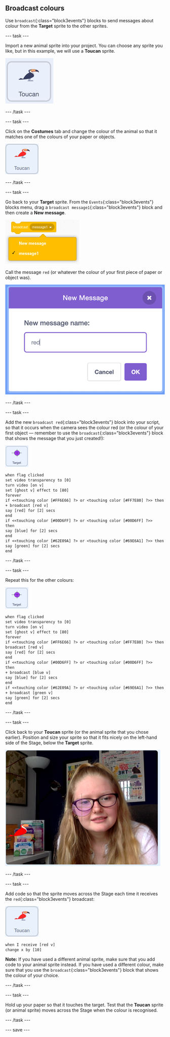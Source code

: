 ## Broadcast colours

Use `broadcast`{:class="block3events"} blocks to send messages about colour from the **Target** sprite to the other sprites.

--- task ---

Import a new animal sprite into your project. You can choose any sprite you like, but in this example, we will use a **Toucan** sprite.

![An illustration of a toucan with a large orange and black beak, standing on a light background, with the label 'Toucan' underneath.](images/toucan.png)

--- /task ---

--- task ---

Click on the **Costumes** tab and change the colour of the animal so that it matches one of the colours of your paper or objects.

![image of the toucan sprite, now coloured red.](images/animal-sprite.png)

--- /task ---

--- task ---

Go back to your **Target** sprite. From the `Events`{:class="block3events"} blocks menu, drag a `broadcast message1`{:class="block3events"} block and then create a **New message**.

![image of the menu selection for a broadcast block](images/new-message.png)

Call the message `red` (or whatever the colour of your first piece of paper or object was).

![image showing the naming dialogue box, with red typed in](images/message-red.png)

--- /task ---

--- task ---

Add the new `broadcast red`{:class="block3events"} block into your script, so that it occurs when the camera sees the colour red (or the colour of your first object — remember to use the `broadcast`{:class="block3events"} block that shows the message that you just created!):

![image of target sprite](images/target-sprite.png)

```blocks3
when flag clicked
set video transparency to [0]
turn video [on v]
set [ghost v] effect to [80]
forever
if <<touching color [#FF6E66] ?> or <touching color [#FF7E80] ?>> then
+ broadcast [red v]
say [red] for [2] secs
end
if <<touching color [#00D6FF] ?> or <touching color [#00D6FF] ?>>  then
say [blue] for [2] secs
end
if <<touching color [#62E09A] ?> or <touching color [#69E6A1] ?>> then
say [green] for [2] secs
end
``` 

--- /task ---

--- task ---

Repeat this for the other colours:

![image of target sprite](images/target-sprite.png)

```blocks3
when flag clicked
set video transparency to [0]
turn video [on v]
set [ghost v] effect to [80]
forever
if <<touching color [#FF6E66] ?> or <touching color [#FF7E80] ?>> then
broadcast [red v]
say [red] for [2] secs
end
if <<touching color [#00D6FF] ?> or <touching color [#00D6FF] ?>>  then
+ broadcast [blue v]
say [blue] for [2] secs
end
if <<touching color [#62E09A] ?> or <touching color [#69E6A1] ?>> then
+ broadcast [green v]
say [green] for [2] secs
end
```
--- /task ---

--- task ---

Click back to your **Toucan** sprite (or the animal sprite that you chose earlier). Position and size your sprite so that it fits nicely on the left-hand side of the Stage, below the **Target** sprite.

![image showing animal sprite on lower left hand side of the stage](images/sprite-on-stage.png)

--- /task ---

--- task ---

Add code so that the sprite moves across the Stage each time it receives the `red`{:class="block3events"} broadcast:

![image of the toucan sprite](images/animal-sprite.png)

```blocks3
when I receive [red v]
change x by [10]
```

**Note:** If you have used a different animal sprite, make sure that you add code to your animal sprite instead. If you have used a different colour, make sure that you use the `broadcast`{:class="block3events"} block that shows the colour of your choice.

--- /task ---

--- task ---

Hold up your paper so that it touches the target. Test that the **Toucan** sprite (or animal sprite) moves across the Stage when the colour is recognised.

--- /task ---

--- save ---





